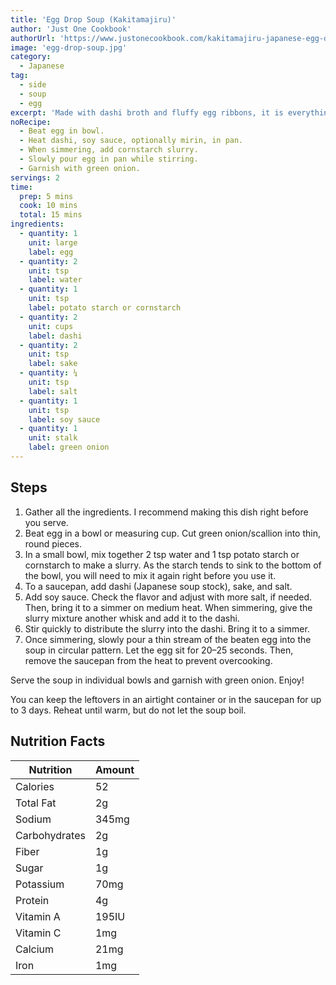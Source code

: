 ```yaml
---
title: 'Egg Drop Soup (Kakitamajiru)'
author: 'Just One Cookbook'
authorUrl: 'https://www.justonecookbook.com/kakitamajiru-japanese-egg-drop-soup/'
image: 'egg-drop-soup.jpg'
category:
  - Japanese
tag:
  - side
  - soup
  - egg
excerpt: 'Made with dashi broth and fluffy egg ribbons, it is everything you crave in a bowl of soup: delicate, flavorful, and restorative.'
noRecipe:
  - Beat egg in bowl.
  - Heat dashi, soy sauce, optionally mirin, in pan.
  - When simmering, add cornstarch slurry.
  - Slowly pour egg in pan while stirring.
  - Garnish with green onion.
servings: 2
time:
  prep: 5 mins
  cook: 10 mins
  total: 15 mins
ingredients:
  - quantity: 1
    unit: large
    label: egg
  - quantity: 2
    unit: tsp
    label: water
  - quantity: 1
    unit: tsp
    label: potato starch or cornstarch
  - quantity: 2
    unit: cups
    label: dashi
  - quantity: 2
    unit: tsp
    label: sake
  - quantity: ¼
    unit: tsp
    label: salt
  - quantity: 1
    unit: tsp
    label: soy sauce
  - quantity: 1
    unit: stalk
    label: green onion
---
```


## Steps

1. Gather all the ingredients. I recommend making this dish right before you serve.
2. Beat egg in a bowl or measuring cup. Cut green onion/scallion into thin, round pieces.
3. In a small bowl, mix together 2 tsp water and 1 tsp potato starch or cornstarch to make a slurry. As the starch tends to sink to the bottom of the bowl, you will need to mix it again right before you use it.
4. To a saucepan, add dashi (Japanese soup stock), sake, and salt.
5. Add soy sauce. Check the flavor and adjust with more salt, if needed. Then, bring it to a simmer on medium heat. When simmering, give the slurry mixture another whisk and add it to the dashi.
6. Stir quickly to distribute the slurry into the dashi. Bring it to a simmer.
7. Once simmering, slowly pour a thin stream of the beaten egg into the soup in circular pattern. Let the egg sit for 20–25 seconds. Then, remove the saucepan from the heat to prevent overcooking.

Serve the soup in individual bowls and garnish with green onion. Enjoy!

You can keep the leftovers in an airtight container or in the saucepan for up to 3 days. Reheat until warm, but do not let the soup boil.

## Nutrition Facts

| Nutrition     | Amount |
| ------------- | ------ |
| Calories      | 52     |
| Total Fat     | 2g     |
| Sodium        | 345mg  |
| Carbohydrates | 2g     |
| Fiber         | 1g     |
| Sugar         | 1g     |
| Potassium     | 70mg   |
| Protein       | 4g     |
| Vitamin A     | 195IU  |
| Vitamin C     | 1mg    |
| Calcium       | 21mg   |
| Iron          | 1mg    |
